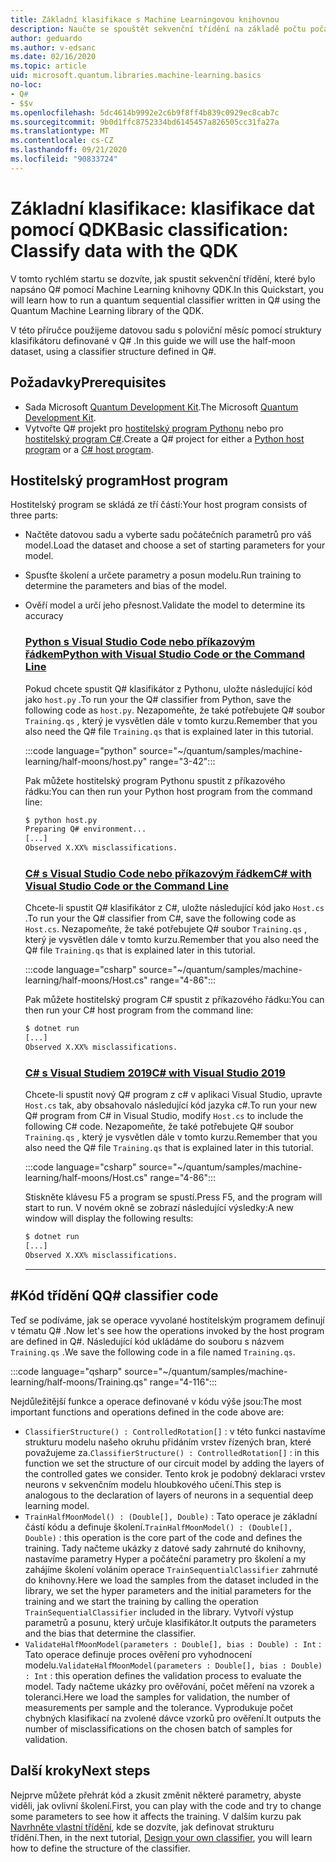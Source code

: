 ```yaml
---
title: Základní klasifikace s Machine Learningovou knihovnou
description: Naučte se spouštět sekvenční třídění na základě počtu počátečních a napsaných v Q# Machine Learning knihovně QDK Microsoft.
author: geduardo
ms.author: v-edsanc
ms.date: 02/16/2020
ms.topic: article
uid: microsoft.quantum.libraries.machine-learning.basics
no-loc:
- Q#
- $$v
ms.openlocfilehash: 5dc4614b9992e2c6b9f8ff4b839c0929ec8cab7c
ms.sourcegitcommit: 9b0d1ffc8752334bd6145457a826505cc31fa27a
ms.translationtype: MT
ms.contentlocale: cs-CZ
ms.lasthandoff: 09/21/2020
ms.locfileid: "90833724"
---
```

# <a name="basic-classification-classify-data-with-the-qdk"></a><span data-ttu-id="e295e-103">Základní klasifikace: klasifikace dat pomocí QDK</span><span class="sxs-lookup"><span data-stu-id="e295e-103">Basic classification: Classify data with the QDK</span></span>

<span data-ttu-id="e295e-104">V tomto rychlém startu se dozvíte, jak spustit sekvenční třídění, které bylo napsáno Q# pomocí Machine Learning knihovny QDK.</span><span class="sxs-lookup"><span data-stu-id="e295e-104">In this Quickstart, you will learn how to run a quantum sequential classifier written in Q# using the Quantum Machine Learning library of the QDK.</span></span> 

<span data-ttu-id="e295e-105">V této příručce použijeme datovou sadu s poloviční měsíc pomocí struktury klasifikátoru definované v Q# .</span><span class="sxs-lookup"><span data-stu-id="e295e-105">In this guide we will use the half-moon dataset, using a classifier structure defined in Q#.</span></span>

## <a name="prerequisites"></a><span data-ttu-id="e295e-106">Požadavky</span><span class="sxs-lookup"><span data-stu-id="e295e-106">Prerequisites</span></span>

- <span data-ttu-id="e295e-107">Sada Microsoft [Quantum Development Kit](xref:microsoft.quantum.install).</span><span class="sxs-lookup"><span data-stu-id="e295e-107">The Microsoft [Quantum Development Kit](xref:microsoft.quantum.install).</span></span>
- <span data-ttu-id="e295e-108">Vytvořte Q# projekt pro [hostitelský program Pythonu](xref:microsoft.quantum.install.python) nebo pro [hostitelský program C#](xref:microsoft.quantum.install.cs).</span><span class="sxs-lookup"><span data-stu-id="e295e-108">Create a Q# project for either a [Python host program](xref:microsoft.quantum.install.python) or a [C# host program](xref:microsoft.quantum.install.cs).</span></span>

## <a name="host-program"></a><span data-ttu-id="e295e-109">Hostitelský program</span><span class="sxs-lookup"><span data-stu-id="e295e-109">Host program</span></span>

<span data-ttu-id="e295e-110">Hostitelský program se skládá ze tří částí:</span><span class="sxs-lookup"><span data-stu-id="e295e-110">Your host program consists of three parts:</span></span>

- <span data-ttu-id="e295e-111">Načtěte datovou sadu a vyberte sadu počátečních parametrů pro váš model.</span><span class="sxs-lookup"><span data-stu-id="e295e-111">Load the dataset and choose a set of starting parameters for your model.</span></span>
- <span data-ttu-id="e295e-112">Spusťte školení a určete parametry a posun modelu.</span><span class="sxs-lookup"><span data-stu-id="e295e-112">Run training to determine the parameters and bias of the model.</span></span>
- <span data-ttu-id="e295e-113">Ověří model a určí jeho přesnost.</span><span class="sxs-lookup"><span data-stu-id="e295e-113">Validate the model to determine its accuracy</span></span>

    ### <a name="python-with-visual-studio-code-or-the-command-line"></a>[<span data-ttu-id="e295e-114">Python s Visual Studio Code nebo příkazovým řádkem</span><span class="sxs-lookup"><span data-stu-id="e295e-114">Python with Visual Studio Code or the Command Line</span></span>](#tab/tabid-python)

    <span data-ttu-id="e295e-115">Pokud chcete spustit Q# klasifikátor z Pythonu, uložte následující kód jako `host.py` .</span><span class="sxs-lookup"><span data-stu-id="e295e-115">To run your the Q# classifier from Python, save the following code as `host.py`.</span></span> <span data-ttu-id="e295e-116">Nezapomeňte, že také potřebujete Q# soubor `Training.qs` , který je vysvětlen dále v tomto kurzu.</span><span class="sxs-lookup"><span data-stu-id="e295e-116">Remember that you also need the Q# file `Training.qs` that is explained later in this tutorial.</span></span>

    :::code language="python" source="~/quantum/samples/machine-learning/half-moons/host.py" range="3-42":::

    <span data-ttu-id="e295e-117">Pak můžete hostitelský program Pythonu spustit z příkazového řádku:</span><span class="sxs-lookup"><span data-stu-id="e295e-117">You can then run your Python host program from the command line:</span></span>

    ```bash
    $ python host.py
    Preparing Q# environment...
    [...]
    Observed X.XX% misclassifications.
    ```

    ### <a name="c-with-visual-studio-code-or-the-command-line"></a>[<span data-ttu-id="e295e-118">C# s Visual Studio Code nebo příkazovým řádkem</span><span class="sxs-lookup"><span data-stu-id="e295e-118">C# with Visual Studio Code or the Command Line</span></span>](#tab/tabid-csharp)

    <span data-ttu-id="e295e-119">Chcete-li spustit Q# klasifikátor z C#, uložte následující kód jako `Host.cs` .</span><span class="sxs-lookup"><span data-stu-id="e295e-119">To run your the Q# classifier from C#, save the following code as `Host.cs`.</span></span> <span data-ttu-id="e295e-120">Nezapomeňte, že také potřebujete Q# soubor `Training.qs` , který je vysvětlen dále v tomto kurzu.</span><span class="sxs-lookup"><span data-stu-id="e295e-120">Remember that you also need the Q# file `Training.qs` that is explained later in this tutorial.</span></span>

    :::code language="csharp" source="~/quantum/samples/machine-learning/half-moons/Host.cs" range="4-86":::

    <span data-ttu-id="e295e-121">Pak můžete hostitelský program C# spustit z příkazového řádku:</span><span class="sxs-lookup"><span data-stu-id="e295e-121">You can then run your C# host program from the command line:</span></span>

    ```bash
    $ dotnet run
    [...]
    Observed X.XX% misclassifications.
    ```

    ### <a name="c-with-visual-studio-2019"></a>[<span data-ttu-id="e295e-122">C# s Visual Studiem 2019</span><span class="sxs-lookup"><span data-stu-id="e295e-122">C# with Visual Studio 2019</span></span>](#tab/tabid-vs2019)

    <span data-ttu-id="e295e-123">Chcete-li spustit nový Q# program z c# v aplikaci Visual Studio, upravte `Host.cs` tak, aby obsahovalo následující kód jazyka c#.</span><span class="sxs-lookup"><span data-stu-id="e295e-123">To run your new Q# program from C# in Visual Studio, modify `Host.cs` to include the following C# code.</span></span> <span data-ttu-id="e295e-124">Nezapomeňte, že také potřebujete Q# soubor `Training.qs` , který je vysvětlen dále v tomto kurzu.</span><span class="sxs-lookup"><span data-stu-id="e295e-124">Remember that you also need the Q# file `Training.qs` that is explained later in this tutorial.</span></span>

    :::code language="csharp" source="~/quantum/samples/machine-learning/half-moons/Host.cs" range="4-86":::

    <span data-ttu-id="e295e-125">Stiskněte klávesu F5 a program se spustí.</span><span class="sxs-lookup"><span data-stu-id="e295e-125">Press F5, and the program will start to run.</span></span> <span data-ttu-id="e295e-126">V novém okně se zobrazí následující výsledky:</span><span class="sxs-lookup"><span data-stu-id="e295e-126">A new window will display the following results:</span></span> 

    ```bash
    $ dotnet run
    [...]
    Observed X.XX% misclassifications.
    ```
    ***

## <a name="q-classifier-code"></a><span data-ttu-id="e295e-127">\#Kód třídění Q</span><span class="sxs-lookup"><span data-stu-id="e295e-127">Q\# classifier code</span></span>

<span data-ttu-id="e295e-128">Teď se podíváme, jak se operace vyvolané hostitelským programem definují v tématu Q# .</span><span class="sxs-lookup"><span data-stu-id="e295e-128">Now let's see how the operations invoked by the host program are defined in Q#.</span></span>
<span data-ttu-id="e295e-129">Následující kód ukládáme do souboru s názvem `Training.qs` .</span><span class="sxs-lookup"><span data-stu-id="e295e-129">We save the following code in a file named `Training.qs`.</span></span>

:::code language="qsharp" source="~/quantum/samples/machine-learning/half-moons/Training.qs" range="4-116":::

<span data-ttu-id="e295e-130">Nejdůležitější funkce a operace definované v kódu výše jsou:</span><span class="sxs-lookup"><span data-stu-id="e295e-130">The most important functions and operations defined in the code above are:</span></span>

- <span data-ttu-id="e295e-131">`ClassifierStructure() : ControlledRotation[]` : v této funkci nastavíme strukturu modelu našeho okruhu přidáním vrstev řízených bran, které považujeme za.</span><span class="sxs-lookup"><span data-stu-id="e295e-131">`ClassifierStructure() : ControlledRotation[]` : in this function we set the structure of our circuit model by adding the layers of the controlled gates we consider.</span></span> <span data-ttu-id="e295e-132">Tento krok je podobný deklaraci vrstev neurons v sekvenčním modelu hloubkového učení.</span><span class="sxs-lookup"><span data-stu-id="e295e-132">This step is analogous to the declaration of layers of neurons in a sequential deep learning model.</span></span>
- <span data-ttu-id="e295e-133">`TrainHalfMoonModel() : (Double[], Double)` : Tato operace je základní částí kódu a definuje školení.</span><span class="sxs-lookup"><span data-stu-id="e295e-133">`TrainHalfMoonModel() : (Double[], Double)` : this operation is the core part of the code and defines the training.</span></span> <span data-ttu-id="e295e-134">Tady načteme ukázky z datové sady zahrnuté do knihovny, nastavíme parametry Hyper a počáteční parametry pro školení a my zahájíme školení voláním operace `TrainSequentialClassifier` zahrnuté do knihovny.</span><span class="sxs-lookup"><span data-stu-id="e295e-134">Here we load the samples from the dataset included in the library, we set the hyper parameters and the initial parameters for the training and we start the training by calling the operation `TrainSequentialClassifier` included in the library.</span></span> <span data-ttu-id="e295e-135">Vytvoří výstup parametrů a posunu, který určuje klasifikátor.</span><span class="sxs-lookup"><span data-stu-id="e295e-135">It outputs the parameters and the bias that determine the classifier.</span></span>
- <span data-ttu-id="e295e-136">`ValidateHalfMoonModel(parameters : Double[], bias : Double) : Int` : Tato operace definuje proces ověření pro vyhodnocení modelu.</span><span class="sxs-lookup"><span data-stu-id="e295e-136">`ValidateHalfMoonModel(parameters : Double[], bias : Double) : Int` : this operation defines the validation process to evaluate the model.</span></span> <span data-ttu-id="e295e-137">Tady načteme ukázky pro ověřování, počet měření na vzorek a toleranci.</span><span class="sxs-lookup"><span data-stu-id="e295e-137">Here we load the samples for validation, the number of measurements per sample and the tolerance.</span></span> <span data-ttu-id="e295e-138">Vyprodukuje počet chybných klasifikací na zvolené dávce vzorků pro ověření.</span><span class="sxs-lookup"><span data-stu-id="e295e-138">It outputs the number of misclassifications on the chosen batch of samples for validation.</span></span>

## <a name="next-steps"></a><span data-ttu-id="e295e-139">Další kroky</span><span class="sxs-lookup"><span data-stu-id="e295e-139">Next steps</span></span>

<span data-ttu-id="e295e-140">Nejprve můžete přehrát kód a zkusit změnit některé parametry, abyste viděli, jak ovlivní školení.</span><span class="sxs-lookup"><span data-stu-id="e295e-140">First, you can play with the code and try to change some parameters to see how it affects the training.</span></span> <span data-ttu-id="e295e-141">V dalším kurzu pak [Navrhněte vlastní třídění](xref:microsoft.quantum.libraries.machine-learning.design), kde se dozvíte, jak definovat strukturu třídění.</span><span class="sxs-lookup"><span data-stu-id="e295e-141">Then, in the next tutorial, [Design your own classifier](xref:microsoft.quantum.libraries.machine-learning.design),  you will learn how to define the structure of the classifier.</span></span>
